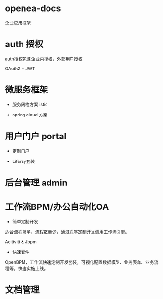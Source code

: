 # openea-docs

企业应用框架

# auth 授权

auth授权包含企业内授权，外部用户授权

OAuth2 + JWT

# 微服务框架

* 服务网格方案 istio

* spring cloud 方案

# 用户门户 portal

* 定制门户

* Liferay套装


# 后台管理 admin


# 工作流BPM/办公自动化OA

* 简单定制开发

适合流程简单，流程数量少，通过程序定制开发调用工作流引擎。

Acitiviti & Jbpm 

* 快速套件

OpenBPM，工作流快速定制开发套装，可视化配置数据模型、业务表单、业务流程等，快速实施上线。

# 文档管理 





